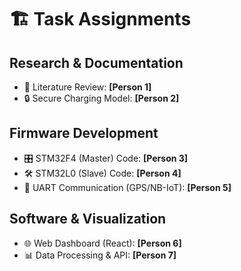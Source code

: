 # 🏗 Task Assignments

## Research & Documentation
- 📖 Literature Review: **[Person 1]**
- 🔒 Secure Charging Model: **[Person 2]**

## Firmware Development
- 🎛 STM32F4 (Master) Code: **[Person 3]**
- 🛠 STM32L0 (Slave) Code: **[Person 4]**
- 🔄 UART Communication (GPS/NB-IoT): **[Person 5]**

## Software & Visualization
- 🌐 Web Dashboard (React): **[Person 6]**
- 📊 Data Processing & API: **[Person 7]**